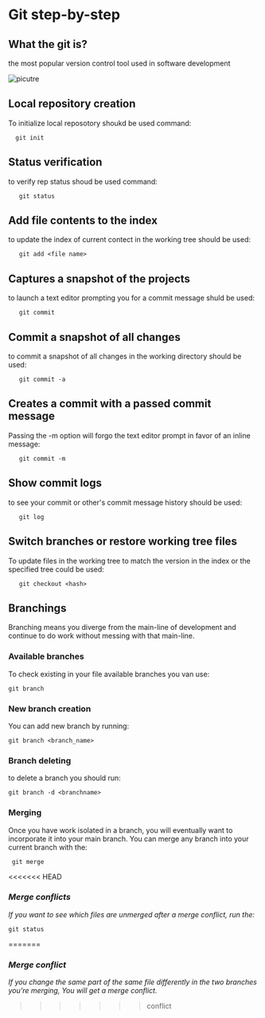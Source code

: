 # **Git step-by-step**

## What the git is?

the most popular version control tool used in software development

![picutre](images/Capture.JPG)

## Local repository creation

To initialize local reposotory shoukd be used command:

      git init

## Status verification

to verify rep status shoud be used command:

       git status

## Add file contents to the index

to update the index of current contect in the working tree should be used:

       git add <file name>

## Captures a snapshot of the projects

to launch a text editor prompting you for a commit message shuld be used:

       git commit

## Commit a snapshot of all changes

to commit a snapshot of all changes in the working directory should be used:

       git commit -a

## Creates a commit with a passed commit message

Passing the -m option will forgo the text editor prompt in favor of an inline message:

       git commit -m

## Show commit logs

to see your commit or other's commit message history should be used:

       git log

## Switch branches or restore working tree files

To update files in the working tree to match the version in the index or the specified tree could be used:

       git checkout <hash>

## Branchings

Branching means you diverge from the main-line of development and continue to do work without messing with that main-line.

### Available branches

To check existing in your file available branches you van use:

    git branch

### New branch creation

You can add new branch by running:

    git branch <branch_name>

### Branch deleting 

to delete a branch you should run:

    git branch -d <branchname>
    
### Merging 

Once you have work isolated in a branch, you will eventually want to incorporate it into your main branch. You can merge any branch into your current branch with the:

     git merge
<<<<<<< HEAD

### *Merge conflicts*

*If you want to see which files are unmerged after a merge conflict, run the:*

    git status


=======
     
### *Merge conflict*

*If you change the same part of the same file differently in the two branches you’re merging, You will get a merge conflict.*
>>>>>>> conflict

